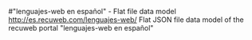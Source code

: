 #"lenguajes-web en español" - Flat file data model
http://es.recuweb.com/lenguajes-web/
Flat JSON file data model of the recuweb portal "lenguajes-web en español"

